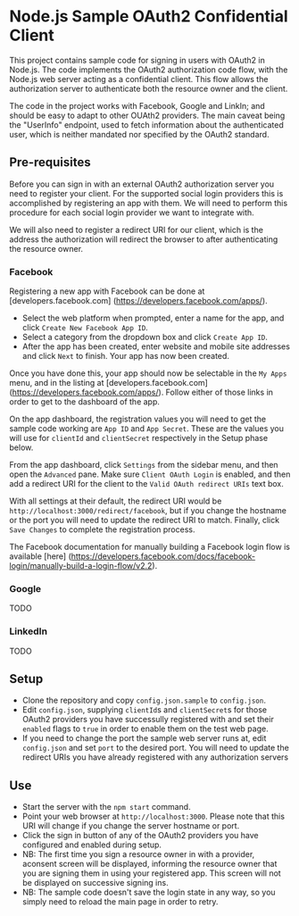 # Node.js Sample OAuth2 Confidential Client

This project contains sample code for signing in users with OAuth2 in Node.js.
The code implements the OAuth2 authorization code flow, with the Node.js web
server acting as a confidential client. This flow allows the authorization
server to authenticate both the resource owner and the client.

The code in the project works with Facebook, Google and LinkIn; and should be
easy to  adapt to other OUAth2 providers. The main caveat being the "UserInfo"
endpoint, used to fetch information about the authenticated user, which is
neither mandated nor specified by the OAuth2 standard.

## Pre-requisites

Before you can sign in with an external OAuth2 authorization server you need to
register your client. For the supported social login providers this is
accomplished by registering an app with them. We will need to perform this
procedure for each social login provider we want to integrate with.

We will also need to register a redirect URI for our client, which is the
address the authorization will redirect the browser to after authenticating the
resource owner.

### Facebook

Registering a new app with Facebook can be done at [developers.facebook.com]
(https://developers.facebook.com/apps/).

* Select the web platform when prompted, enter a name for the app, and click
  `Create New Facebook App ID`.
* Select a category from the dropdown box and click `Create App ID`.
* After the app has been created, enter website and mobile site addresses and
  click `Next` to finish. Your app has now been created.

Once you have done this, your app should now be selectable in the `My Apps`
menu, and in the listing at [developers.facebook.com]
(https://developers.facebook.com/apps/). Follow either of those links in order
to get to the dashboard of the app.

On the app dashboard, the registration values you will need to get the sample
code working are `App ID` and `App Secret`. These are the values you will use
for `clientId` and `clientSecret` respectively in the Setup phase below.

From the app dashboard, click `Settings` from the sidebar menu, and then open
the `Advanced` pane. Make sure `Client OAuth Login` is enabled, and then add
a redirect URI for the client to the `Valid OAuth redirect URIs` text box.

With all settings at their default, the redirect URI would be
`http://localhost:3000/redirect/facebook`, but if you change the hostname or
the port you will need to update the redirect URI to match. Finally, click
`Save Changes` to complete the registration process.

The Facebook documentation for manually building a Facebook login flow is
available [here]
(https://developers.facebook.com/docs/facebook-login/manually-build-a-login-flow/v2.2).

### Google

TODO

### LinkedIn

TODO

## Setup

* Clone the repository and copy `config.json.sample` to `config.json`.
* Edit `config.json`, supplying `clientId`s and `clientSecret`s for those
  OAuth2 providers you have successully registered with and set their `enabled`
  flags to `true` in order to enable them on the test web page.
* If you need to change the port the sample web server runs at, edit
  `config.json` and set `port` to the desired port. You will need to update the
  redirect URIs you have already registered with any authorization servers

## Use

* Start the server with the `npm start` command.
* Point your web browser at `http://localhost:3000`. Please note that this URI
  will change if you change the server hostname or port.
* Click the sign in button of any of the OAuth2 providers you have configured
  and enabled during setup.
* NB: The first time you sign a resource owner in with a provider, aconsent
  screen will be displayed, informing the resource owner that you are signing
  them in using your registered app. This screen will not be displayed on
  successive signing ins.
* NB: The sample code doesn't save the login state in any way, so you simply
  need to reload the main page in order to retry.
